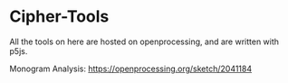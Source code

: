 # Cipher-Tools

All the tools on here are hosted on openprocessing, and are written with p5js.

Monogram Analysis: https://openprocessing.org/sketch/2041184
